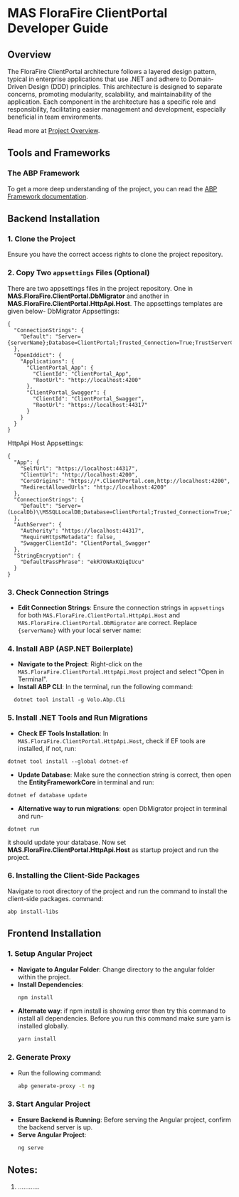# MAS FloraFire ClientPortal Developer Guide

## Overview

The FloraFire ClientPortal architecture follows a layered design pattern, typical in enterprise applications that use .NET and adhere to Domain-Driven Design (DDD) principles. This architecture is designed to separate concerns, promoting modularity, scalability, and maintainability of the application. Each component in the architecture has a specific role and responsibility, facilitating easier management and development, especially beneficial in team environments.

Read more at [Project Overview](Project_Overview.md).

## Tools and Frameworks

### The ABP Framework

To get a more deep understanding of the project, you can read the [ABP Framework documentation](https://docs.abp.io/en/abp/latest/Tutorials/Todo/Overall).


## Backend Installation 

### 1. Clone the Project
Ensure you have the correct access rights to clone the project repository.

### 2. Copy Two `appsettings` Files (Optional)
There are two appsettings files in the project repository. One in **MAS.FloraFire.ClientPortal.DbMigrator** and another in **MAS.FloraFire.ClientPortal.HttpApi.Host**. The appsettings templates are given below-
DbMigrator Appsettings:
```
{
  "ConnectionStrings": {
    "Default": "Server={serverName};Database=ClientPortal;Trusted_Connection=True;TrustServerCertificate=True"
  },
  "OpenIddict": {
    "Applications": {
      "ClientPortal_App": {
        "ClientId": "ClientPortal_App",
        "RootUrl": "http://localhost:4200"
      },
      "ClientPortal_Swagger": {
        "ClientId": "ClientPortal_Swagger",
        "RootUrl": "https://localhost:44317"
      }
    }
  }
}
```
HttpApi Host Appsettings:
```
{
  "App": {
    "SelfUrl": "https://localhost:44317",
    "ClientUrl": "http://localhost:4200",
    "CorsOrigins": "https://*.ClientPortal.com,http://localhost:4200",
    "RedirectAllowedUrls": "http://localhost:4200"
  },
  "ConnectionStrings": {
    "Default": "Server=(LocalDb)\\MSSQLLocalDB;Database=ClientPortal;Trusted_Connection=True;TrustServerCertificate=True"
  },
  "AuthServer": {
    "Authority": "https://localhost:44317",
    "RequireHttpsMetadata": false,
    "SwaggerClientId": "ClientPortal_Swagger"
  },
  "StringEncryption": {
    "DefaultPassPhrase": "ekR7ONAxKQiqIUcu"
  }
}
```
### 3. Check Connection Strings
- **Edit Connection Strings**: Ensure the connection strings in `appsettings` for both `MAS.FloraFire.ClientPortal.HttpApi.Host` and `MAS.FloraFire.ClientPortal.DbMigrator` are correct.
  Replace `{serverName}` with your local server name:


### 4. Install ABP (ASP.NET Boilerplate)
- **Navigate to the Project**: Right-click on the `MAS.FloraFire.ClientPortal.HttpApi.Host` project and select "Open in Terminal".
- **Install ABP CLI**: In the terminal, run the following command:
```
  dotnet tool install -g Volo.Abp.Cli
```

### 5. Install .NET Tools and Run Migrations
- **Check EF Tools Installation**: In `MAS.FloraFire.ClientPortal.HttpApi.Host`, check if EF tools are installed, if not, run:
```
dotnet tool install --global dotnet-ef
```
- **Update Database**: Make sure the connection string is correct, then open the **EntityFrameworkCore** in terminal and run:
```
dotnet ef database update
```
- **Alternative way to run migrations**:
open DbMigrator project in terminal and run-
```
dotnet run
```
it should update your database. Now set **MAS.FloraFire.ClientPortal.HttpApi.Host** as startup project and run the project.

### 6. Installing the Client-Side Packages
Navigate to root directory of the project and run the command to install the client-side packages.
command:
```
abp install-libs
```

## Frontend Installation 

### 1. Setup Angular Project

- **Navigate to Angular Folder**: Change directory to the angular folder within the project.
- **Install Dependencies**:
  ```bash
  npm install
  ```
- **Alternate way**:
if npm install is showing error then try this command to install 
all dependencies. Before you run this command make sure yarn is installed globally. 
  ```bash
  yarn install
  ```
### 2. Generate Proxy

- Run the following command:
  ```bash
  abp generate-proxy -t ng
  ```

### 3. Start Angular Project

- **Ensure Backend is Running**: Before serving the Angular project, confirm the backend server is up.
- **Serve Angular Project**:
  ```bash
  ng serve
  ```
## Notes:
1. ............






